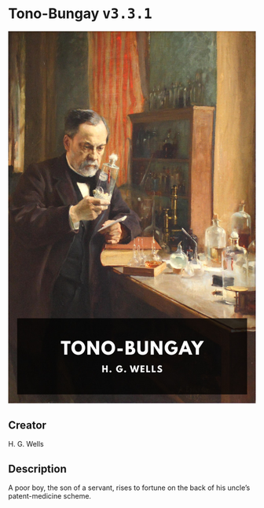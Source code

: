
# Tono-Bungay <kbd>v3.3.1</kbd>

<center>
  <img src="./cover-1024.jpg"/>
</center>

## Creator
H. G. Wells

## Description
A poor boy, the son of a servant, rises to fortune on the back of his uncle’s patent-medicine scheme.
